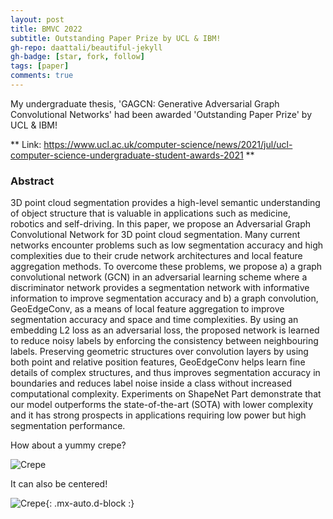 ```yaml
---
layout: post
title: BMVC 2022 
subtitle: Outstanding Paper Prize by UCL & IBM!
gh-repo: daattali/beautiful-jekyll
gh-badge: [star, fork, follow]
tags: [paper]
comments: true
---
```


My undergraduate thesis, 'GAGCN: Generative Adversarial Graph Convolutional Networks' had been awarded 'Outstanding Paper Prize' by UCL & IBM!

** Link: https://www.ucl.ac.uk/computer-science/news/2021/jul/ucl-computer-science-undergraduate-student-awards-2021 **

### Abstract
3D point cloud segmentation provides a high-level semantic understanding of object
structure that is valuable in applications such as medicine, robotics and self-driving. 
In this paper, we propose an Adversarial Graph Convolutional Network for 3D point cloud
segmentation. Many current networks encounter problems such as low segmentation accuracy and high complexities due to their crude network architectures and local feature aggregation methods. To overcome these problems, we propose a) a graph convolutional network (GCN) in an adversarial learning scheme where a discriminator network provides a segmentation network with informative information to improve segmentation accuracy and b) a graph convolution, GeoEdgeConv, as a means of local feature aggregation to improve segmentation accuracy and space and time complexities. By using an embedding L2 loss as an adversarial loss, the proposed network is learned to reduce noisy labels by enforcing the consistency between neighbouring labels. Preserving geometric structures over convolution layers by using both point and relative position features, GeoEdgeConv helps learn fine details of complex structures, and thus improves segmentation accuracy in boundaries and reduces label noise inside a class without increased computational complexity. Experiments on ShapeNet Part demonstrate that our model outperforms the state-of-the-art (SOTA) with lower complexity and it has strong prospects in applications requiring low power but high segmentation performance.

How about a yummy crepe?

![Crepe](https://s3-media3.fl.yelpcdn.com/bphoto/cQ1Yoa75m2yUFFbY2xwuqw/348s.jpg)

It can also be centered!

![Crepe](https://s3-media3.fl.yelpcdn.com/bphoto/cQ1Yoa75m2yUFFbY2xwuqw/348s.jpg){: .mx-auto.d-block :}
